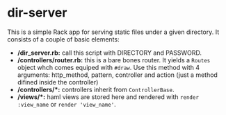 dir-server
==========

This is a simple Rack app for serving static files under a given directory. It consists of a couple of basic elements:

+ **/dir_server.rb:** call this script with DIRECTORY and PASSWORD.
+ **/controllers/router.rb:** this is a bare bones router. It yields a `Routes` object whch comes equiped with `#draw`. Use this method with 4 arguments: http_method, pattern, controller and action (just a method difined inside the controller)
+ **/controllers/*:** controllers inherit from `ControllerBase`.
+ **/views/*:** haml views are stored here and rendered with `render :view_name` or `render 'view_name'`.

